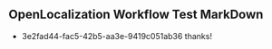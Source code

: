 ## OpenLocalization Workflow Test MarkDown
* 3e2fad44-fac5-42b5-aa3e-9419c051ab36 thanks!

<!--HONumber=Aug16_HO4-->



